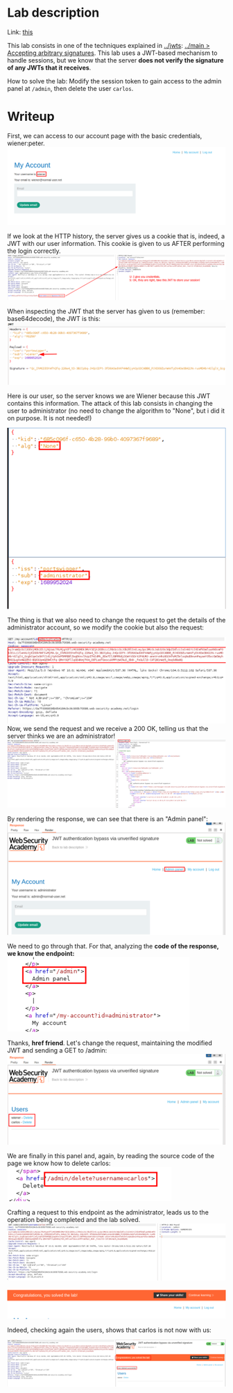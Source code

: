 
# Lab description

Link: [this](https://portswigger.net/web-security/jwt/lab-jwt-authentication-bypass-via-unverified-signature)

This lab consists in one of the techniques explained in [../jwts](../jwts.md): [../main > Accepting arbitrary signatures](../jwts.md#Accepting%20arbitrary%20signatures). 
This lab uses a JWT-based mechanism to handle sessions, but we know that the server **does not verify the signature of any JWTs that it receives**.

How to solve the lab: Modify the session token to gain access to the admin panel at `/admin`, then delete the user `carlos`.

# Writeup

First, we can access to our account page with the basic credentials, wiener:peter.
![](imgs/Pasted%20image%2020230721160320.png)

If we look at the HTTP history, the server gives us a cookie that is, indeed, a JWT with our user information. This cookie is given to us AFTER performing the login correctly.
![](imgs/unverified_signature_auth_bypass.png)

When inspecting the JWT that the server has given to us (remember: base64decode), the JWT is this:
![](imgs/unverified_signature_auth_bypass-1.png)

Here is our user, so the server knows we are Wiener because this JWT contains this information. The attack of this lab consists in changing the user to administrator (no need to change the algorithm to "None", but i did it on purpose. It is not needed!)

![](imgs/unverified_signature_auth_bypass-2.png)

The thing is that we also need to change the request to get the details of the administrator account, so we modify the cookie but also the request:

![](imgs/unverified_signature_auth_bypass-3.png)
Now, we send the request and we receive a 200 OK, telling us that the server thinks we are an administrator!
![](imgs/unverified_signature_auth_bypass-4.png)

By rendering the response, we can see that there is an "Admin panel":
![](imgs/unverified_signature_auth_bypass-5.png)

We need to go through that. For that, analyzing the **code of the response, we know the endpoint:**
![](imgs/unverified_signature_auth_bypass-6.png)

Thanks, **href friend**. Let's change the request, maintaining the modified JWT and sending a GET to /admin:
![](imgs/unverified_signature_auth_bypass-7.png)

We are finally in this panel and, again, by reading the source code of the page we know how to delete carlos:
![](imgs/unverified_signature_auth_bypass-8.png)

Crafting a request to this endpoint as the administrator, leads us to the operation being completed and the lab solved. 
![](imgs/unverified_signature_auth_bypass-9.png)

![](imgs/unverified_signature_auth_bypass-10.png)

Indeed, checking again the users, shows that carlos is not now with us:

![](imgs/unverified_signature_auth_bypass-11.png)




